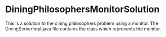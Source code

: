 # DiningPhilosophersMonitorSolution
This is a solution to the dining philosophers problem using a monitor. The DiningServerImpl.java file contains the class which represents the monitor. 
